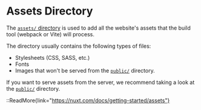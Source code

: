 # Assets Directory

The [`assets/` directory](https://nuxt.com/docs/guide/directory-structure/assets) is used to add all the website's assets that the build tool (webpack or Vite) will process.

The directory usually contains the following types of files:

* Stylesheets (CSS, SASS, etc.)
* Fonts
* Images that won't be served from the [`public/`](https://nuxt.com/docs/guide/directory-structure/public) directory.

If you want to serve assets from the server, we recommend taking a look at the [`public/`](https://nuxt.com/docs/guide/directory-structure/public) directory.

::ReadMore{link="https://nuxt.com/docs/getting-started/assets"}
